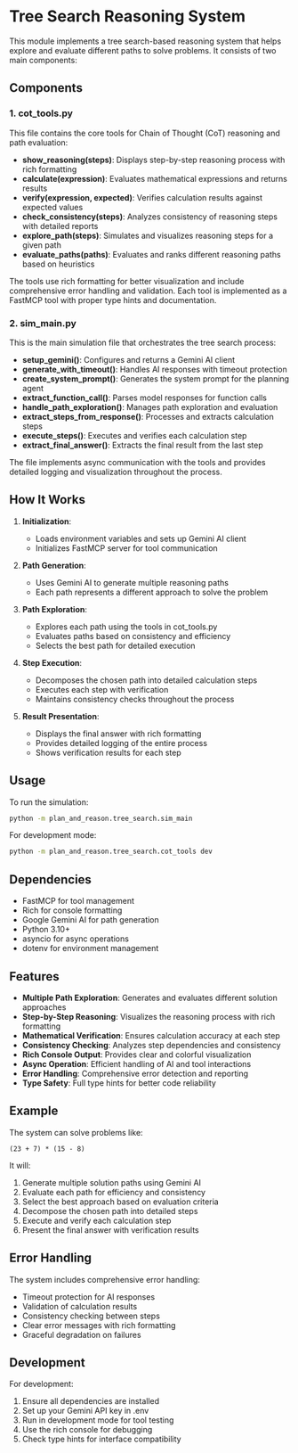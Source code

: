 # Tree Search Reasoning System

This module implements a tree search-based reasoning system that helps explore and evaluate different paths to solve problems. It consists of two main components:

## Components

### 1. cot_tools.py
This file contains the core tools for Chain of Thought (CoT) reasoning and path evaluation:

- **show_reasoning(steps)**: Displays step-by-step reasoning process with rich formatting
- **calculate(expression)**: Evaluates mathematical expressions and returns results
- **verify(expression, expected)**: Verifies calculation results against expected values
- **check_consistency(steps)**: Analyzes consistency of reasoning steps with detailed reports
- **explore_path(steps)**: Simulates and visualizes reasoning steps for a given path
- **evaluate_paths(paths)**: Evaluates and ranks different reasoning paths based on heuristics

The tools use rich formatting for better visualization and include comprehensive error handling and validation. Each tool is implemented as a FastMCP tool with proper type hints and documentation.

### 2. sim_main.py
This is the main simulation file that orchestrates the tree search process:

- **setup_gemini()**: Configures and returns a Gemini AI client
- **generate_with_timeout()**: Handles AI responses with timeout protection
- **create_system_prompt()**: Generates the system prompt for the planning agent
- **extract_function_call()**: Parses model responses for function calls
- **handle_path_exploration()**: Manages path exploration and evaluation
- **extract_steps_from_response()**: Processes and extracts calculation steps
- **execute_steps()**: Executes and verifies each calculation step
- **extract_final_answer()**: Extracts the final result from the last step

The file implements async communication with the tools and provides detailed logging and visualization throughout the process.

## How It Works

1. **Initialization**:
   - Loads environment variables and sets up Gemini AI client
   - Initializes FastMCP server for tool communication

2. **Path Generation**:
   - Uses Gemini AI to generate multiple reasoning paths
   - Each path represents a different approach to solve the problem

3. **Path Exploration**:
   - Explores each path using the tools in cot_tools.py
   - Evaluates paths based on consistency and efficiency
   - Selects the best path for detailed execution

4. **Step Execution**:
   - Decomposes the chosen path into detailed calculation steps
   - Executes each step with verification
   - Maintains consistency checks throughout the process

5. **Result Presentation**:
   - Displays the final answer with rich formatting
   - Provides detailed logging of the entire process
   - Shows verification results for each step

## Usage

To run the simulation:

```bash
python -m plan_and_reason.tree_search.sim_main
```

For development mode:

```bash
python -m plan_and_reason.tree_search.cot_tools dev
```

## Dependencies

- FastMCP for tool management
- Rich for console formatting
- Google Gemini AI for path generation
- Python 3.10+
- asyncio for async operations
- dotenv for environment management

## Features

- **Multiple Path Exploration**: Generates and evaluates different solution approaches
- **Step-by-Step Reasoning**: Visualizes the reasoning process with rich formatting
- **Mathematical Verification**: Ensures calculation accuracy at each step
- **Consistency Checking**: Analyzes step dependencies and consistency
- **Rich Console Output**: Provides clear and colorful visualization
- **Async Operation**: Efficient handling of AI and tool interactions
- **Error Handling**: Comprehensive error detection and reporting
- **Type Safety**: Full type hints for better code reliability

## Example

The system can solve problems like:
```
(23 + 7) * (15 - 8)
```

It will:
1. Generate multiple solution paths using Gemini AI
2. Evaluate each path for efficiency and consistency
3. Select the best approach based on evaluation criteria
4. Decompose the chosen path into detailed steps
5. Execute and verify each calculation step
6. Present the final answer with verification results

## Error Handling

The system includes comprehensive error handling:
- Timeout protection for AI responses
- Validation of calculation results
- Consistency checking between steps
- Clear error messages with rich formatting
- Graceful degradation on failures

## Development

For development:
1. Ensure all dependencies are installed
2. Set up your Gemini API key in .env
3. Run in development mode for tool testing
4. Use the rich console for debugging
5. Check type hints for interface compatibility 